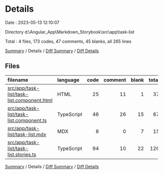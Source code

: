 # Details

Date : 2023-05-13 12:10:07

Directory d:\\Angular_App\\Markdown_Storybook\\src\\app\\task-list

Total : 4 files,  173 codes, 47 comments, 45 blanks, all 265 lines

[Summary](results.md) / Details / [Diff Summary](diff.md) / [Diff Details](diff-details.md)

## Files
| filename | language | code | comment | blank | total |
| :--- | :--- | ---: | ---: | ---: | ---: |
| [src/app/task-list/task-list.component.html](/src/app/task-list/task-list.component.html) | HTML | 25 | 11 | 1 | 37 |
| [src/app/task-list/task-list.component.ts](/src/app/task-list/task-list.component.ts) | TypeScript | 46 | 26 | 15 | 87 |
| [src/app/task-list/task-list.mdx](/src/app/task-list/task-list.mdx) | MDX | 8 | 0 | 7 | 15 |
| [src/app/task-list/task-list.stories.ts](/src/app/task-list/task-list.stories.ts) | TypeScript | 94 | 10 | 22 | 126 |

[Summary](results.md) / Details / [Diff Summary](diff.md) / [Diff Details](diff-details.md)